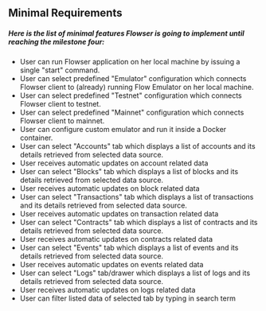 ## Minimal Requirements

##### Here is the list of minimal features Flowser is going to implement until reaching the milestone four:

- User can run Flowser application on her local machine by issuing a single "start" command.
- User can select predefined "Emulator" configuration which connects Flowser client to (already) running Flow Emulator on her local machine.
- User can select predefined "Testnet" configuration which connects Flowser client to testnet.
- User can select predefined "Mainnet" configuration which connects Flowser client to mainnet.
- User can configure custom emulator and run it inside a Docker container.
- User can select "Accounts" tab which displays a list of accounts and its details retrieved from selected data source.
- User receives automatic updates on account related data
- User can select "Blocks" tab  which displays a list of blocks and its details retrieved from selected data source.
- User receives automatic updates on block related data
- User can select "Transactions" tab  which displays a list of transactions and its details retrieved from selected data source.
- User receives automatic updates on transaction related data
- User can select "Contracts" tab  which displays a list of contracts and its details retrieved from selected data source.
- User receives automatic updates on contracts related data
- User can select "Events" tab  which displays a list of events and its details retrieved from selected data source.
- User receives automatic updates on events related data
- User can select "Logs" tab/drawer  which displays a list of logs and its details retrieved from selected data source.
- User receives automatic updates on logs related data
- User can filter listed data of selected tab by typing in search term
